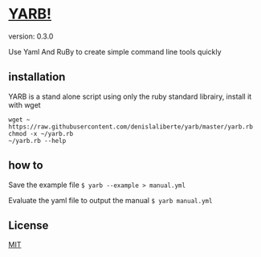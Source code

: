 # [ YARB! ](https://github.com/denislaliberte/yarb)
version: 0.3.0

Use Yaml And RuBy to create simple command line tools quickly


## installation

YARB is a stand alone script using only the ruby standard librairy, install it with wget

```
wget ~ https://raw.githubusercontent.com/denislaliberte/yarb/master/yarb.rb
chmod -x ~/yarb.rb
~/yarb.rb --help
```


## how to

Save the example file
`$ yarb --example > manual.yml`

Evaluate the yaml file to output the manual
`$ yarb manual.yml`


## License
[MIT](https://choosealicense.com/licenses/mit/)


